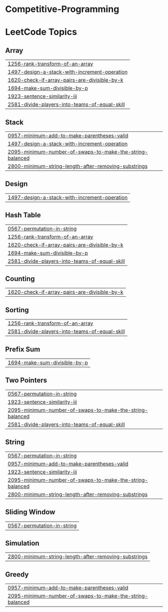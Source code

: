 # Competitive-Programming

<!---LeetCode Topics Start-->
# LeetCode Topics
## Array
|  |
| ------- |
| [1256-rank-transform-of-an-array](https://github.com/EyasuTesfu/Competitive-Programming/tree/master/1256-rank-transform-of-an-array) |
| [1497-design-a-stack-with-increment-operation](https://github.com/EyasuTesfu/Competitive-Programming/tree/master/1497-design-a-stack-with-increment-operation) |
| [1620-check-if-array-pairs-are-divisible-by-k](https://github.com/EyasuTesfu/Competitive-Programming/tree/master/1620-check-if-array-pairs-are-divisible-by-k) |
| [1694-make-sum-divisible-by-p](https://github.com/EyasuTesfu/Competitive-Programming/tree/master/1694-make-sum-divisible-by-p) |
| [1923-sentence-similarity-iii](https://github.com/EyasuTesfu/Competitive-Programming/tree/master/1923-sentence-similarity-iii) |
| [2581-divide-players-into-teams-of-equal-skill](https://github.com/EyasuTesfu/Competitive-Programming/tree/master/2581-divide-players-into-teams-of-equal-skill) |
## Stack
|  |
| ------- |
| [0957-minimum-add-to-make-parentheses-valid](https://github.com/EyasuTesfu/Competitive-Programming/tree/master/0957-minimum-add-to-make-parentheses-valid) |
| [1497-design-a-stack-with-increment-operation](https://github.com/EyasuTesfu/Competitive-Programming/tree/master/1497-design-a-stack-with-increment-operation) |
| [2095-minimum-number-of-swaps-to-make-the-string-balanced](https://github.com/EyasuTesfu/Competitive-Programming/tree/master/2095-minimum-number-of-swaps-to-make-the-string-balanced) |
| [2800-minimum-string-length-after-removing-substrings](https://github.com/EyasuTesfu/Competitive-Programming/tree/master/2800-minimum-string-length-after-removing-substrings) |
## Design
|  |
| ------- |
| [1497-design-a-stack-with-increment-operation](https://github.com/EyasuTesfu/Competitive-Programming/tree/master/1497-design-a-stack-with-increment-operation) |
## Hash Table
|  |
| ------- |
| [0567-permutation-in-string](https://github.com/EyasuTesfu/Competitive-Programming/tree/master/0567-permutation-in-string) |
| [1256-rank-transform-of-an-array](https://github.com/EyasuTesfu/Competitive-Programming/tree/master/1256-rank-transform-of-an-array) |
| [1620-check-if-array-pairs-are-divisible-by-k](https://github.com/EyasuTesfu/Competitive-Programming/tree/master/1620-check-if-array-pairs-are-divisible-by-k) |
| [1694-make-sum-divisible-by-p](https://github.com/EyasuTesfu/Competitive-Programming/tree/master/1694-make-sum-divisible-by-p) |
| [2581-divide-players-into-teams-of-equal-skill](https://github.com/EyasuTesfu/Competitive-Programming/tree/master/2581-divide-players-into-teams-of-equal-skill) |
## Counting
|  |
| ------- |
| [1620-check-if-array-pairs-are-divisible-by-k](https://github.com/EyasuTesfu/Competitive-Programming/tree/master/1620-check-if-array-pairs-are-divisible-by-k) |
## Sorting
|  |
| ------- |
| [1256-rank-transform-of-an-array](https://github.com/EyasuTesfu/Competitive-Programming/tree/master/1256-rank-transform-of-an-array) |
| [2581-divide-players-into-teams-of-equal-skill](https://github.com/EyasuTesfu/Competitive-Programming/tree/master/2581-divide-players-into-teams-of-equal-skill) |
## Prefix Sum
|  |
| ------- |
| [1694-make-sum-divisible-by-p](https://github.com/EyasuTesfu/Competitive-Programming/tree/master/1694-make-sum-divisible-by-p) |
## Two Pointers
|  |
| ------- |
| [0567-permutation-in-string](https://github.com/EyasuTesfu/Competitive-Programming/tree/master/0567-permutation-in-string) |
| [1923-sentence-similarity-iii](https://github.com/EyasuTesfu/Competitive-Programming/tree/master/1923-sentence-similarity-iii) |
| [2095-minimum-number-of-swaps-to-make-the-string-balanced](https://github.com/EyasuTesfu/Competitive-Programming/tree/master/2095-minimum-number-of-swaps-to-make-the-string-balanced) |
| [2581-divide-players-into-teams-of-equal-skill](https://github.com/EyasuTesfu/Competitive-Programming/tree/master/2581-divide-players-into-teams-of-equal-skill) |
## String
|  |
| ------- |
| [0567-permutation-in-string](https://github.com/EyasuTesfu/Competitive-Programming/tree/master/0567-permutation-in-string) |
| [0957-minimum-add-to-make-parentheses-valid](https://github.com/EyasuTesfu/Competitive-Programming/tree/master/0957-minimum-add-to-make-parentheses-valid) |
| [1923-sentence-similarity-iii](https://github.com/EyasuTesfu/Competitive-Programming/tree/master/1923-sentence-similarity-iii) |
| [2095-minimum-number-of-swaps-to-make-the-string-balanced](https://github.com/EyasuTesfu/Competitive-Programming/tree/master/2095-minimum-number-of-swaps-to-make-the-string-balanced) |
| [2800-minimum-string-length-after-removing-substrings](https://github.com/EyasuTesfu/Competitive-Programming/tree/master/2800-minimum-string-length-after-removing-substrings) |
## Sliding Window
|  |
| ------- |
| [0567-permutation-in-string](https://github.com/EyasuTesfu/Competitive-Programming/tree/master/0567-permutation-in-string) |
## Simulation
|  |
| ------- |
| [2800-minimum-string-length-after-removing-substrings](https://github.com/EyasuTesfu/Competitive-Programming/tree/master/2800-minimum-string-length-after-removing-substrings) |
## Greedy
|  |
| ------- |
| [0957-minimum-add-to-make-parentheses-valid](https://github.com/EyasuTesfu/Competitive-Programming/tree/master/0957-minimum-add-to-make-parentheses-valid) |
| [2095-minimum-number-of-swaps-to-make-the-string-balanced](https://github.com/EyasuTesfu/Competitive-Programming/tree/master/2095-minimum-number-of-swaps-to-make-the-string-balanced) |
<!---LeetCode Topics End-->